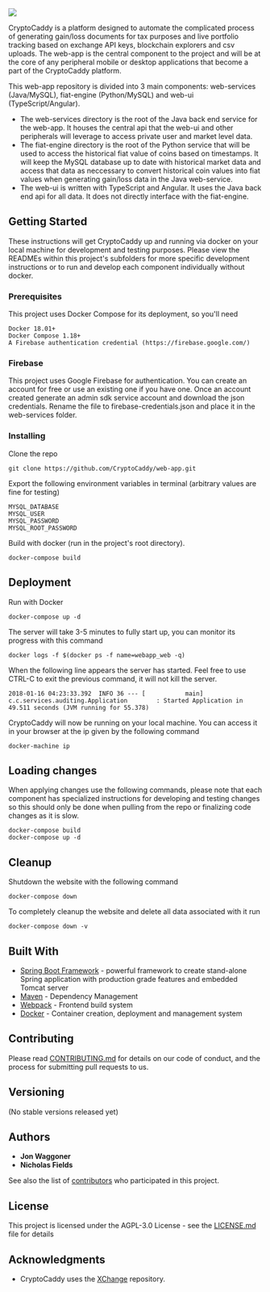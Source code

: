 
<img src='https://github.com/CryptoCaddy/web-app/blob/master/web-ui/src/assets/img/caddy-cropped.png'/>

CryptoCaddy is a platform designed to automate the complicated process of generating gain/loss documents for tax purposes and live portfolio tracking based on exchange API keys, blockchain explorers and csv uploads. The web-app is the central component to the project and will be at the core of any peripheral mobile or desktop applications that become a part of the CryptoCaddy platform. 

This web-app repository is divided into 3 main components: web-services (Java/MySQL), fiat-engine (Python/MySQL) and web-ui (TypeScript/Angular). 


* The web-services directory is the root of the Java back end service for the web-app. It houses the central api that the web-ui and other peripherals will leverage to access private user and market level data. 
* The fiat-engine directory is the root of the Python service that will be used to access the historical fiat value of coins based on timestamps. It will keep the MySQL database up to date with historical market data and access that data as neccessary to convert historical coin values into fiat values when generating gain/loss data in the Java web-service.
* The web-ui is written with TypeScript and Angular. It uses the Java back end api for all data. It does not directly interface with the fiat-engine.


## Getting Started

These instructions will get CryptoCaddy up and running via docker on your local machine for development and testing purposes. Please view the READMEs within this project's subfolders for more specific development instructions or to run and develop each component individually without docker.

### Prerequisites

This project uses Docker Compose for its deployment, so you'll need

```
Docker 18.01+
Docker Compose 1.18+
A Firebase authentication credential (https://firebase.google.com/)
```

### Firebase

This project uses Google Firebase for authentication.  You can create an account for free or use an existing one if you have one.  Once an account created generate an admin sdk service account and download the json credentials.  Rename the file to firebase-credentials.json and place it in the web-services folder.

### Installing

Clone the repo

```
git clone https://github.com/CryptoCaddy/web-app.git
```

Export the following environment variables in terminal (arbitrary values are fine for testing)

```
MYSQL_DATABASE
MYSQL_USER
MYSQL_PASSWORD
MYSQL_ROOT_PASSWORD
```

Build with docker (run in the project's root directory).

```
docker-compose build
```

## Deployment

Run with Docker
```
docker-compose up -d
```

The server will take 3-5 minutes to fully start up, you can monitor its progress with this command
```
docker logs -f $(docker ps -f name=webapp_web -q)
```

When the following line appears the server has started. Feel free to use CTRL-C to exit the previous command, it will not kill the server.
```
2018-01-16 04:23:33.392  INFO 36 --- [           main] c.c.services.auditing.Application        : Started Application in 49.511 seconds (JVM running for 55.378)
```

CryptoCaddy will now be running on your local machine. You can access it in your browser at the ip given by the following command
```
docker-machine ip
```

## Loading changes

When applying changes use the following commands, please note that each component has specialized instructions for developing and testing changes so this should only be done when pulling from the repo or finalizing code changes as it is slow.

```
docker-compose build
docker-compose up -d
```

## Cleanup

Shutdown the website with the following command
```
docker-compose down
```

To completely cleanup the website and delete all data associated with it run
```
docker-compose down -v
```

## Built With

* [Spring Boot Framework](https://spring.io/docs/) - powerful framework to create stand-alone Spring application with production grade features and embedded Tomcat server
* [Maven](https://maven.apache.org/) - Dependency Management
* [Webpack](https://webpack.js.org/) - Frontend build system
* [Docker](https://www.docker.com/) - Container creation, deployment and management system

## Contributing

Please read [CONTRIBUTING.md](https://github.com/CryptoCaddy/web-app/blob/master/CONTRIBUTING.md) for details on our code of conduct, and the process for submitting pull requests to us.

## Versioning

(No stable versions released yet)

## Authors

* **Jon Waggoner** 
* **Nicholas Fields** 

See also the list of [contributors](https://github.com/CryptoCaddy/web-services/contributors) who participated in this project.

## License

This project is licensed under the AGPL-3.0 License - see the [LICENSE.md](https://github.com/CryptoCaddy/web-services/blob/master/LICENSE) file for details

## Acknowledgments

* CryptoCaddy uses the [XChange](https://github.com/timmolter/XChange) repository.
